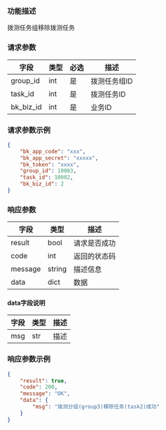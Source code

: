 ### 功能描述

拨测任务组移除拨测任务


### 请求参数

| 字段          | 类型  | 必选 | 描述      |
|-------------|-----|----|---------|
| group_id    | int | 是  | 拨测任务组ID |
| task_id     | int | 是  | 拨测任务ID  |
| bk_biz_id   | int | 是  | 业务ID    |

### 请求参数示例
```json
{
    "bk_app_code": "xxx",
    "bk_app_secret": "xxxxx",
    "bk_token": "xxxx",
    "group_id": 10003,
    "task_id": 10002,
    "bk_biz_id": 2
}
```

### 响应参数
| 字段    | 类型   | 描述         |
| ------- | ------ | ------------ |
| result  | bool   | 请求是否成功 |
| code    | int    | 返回的状态码 |
| message | string | 描述信息     |
| data    | dict   | 数据         |

####  data字段说明
| 字段         | 类型  | 描述 |
|:-----------|-----|----|
| msg        | str | 描述 |

### 响应参数示例
```json
{
    "result": true,
    "code": 200,
    "message": "OK",
    "data": {
        "msg": "拨测分组(group3)移除任务(task2)成功"
    }
}
```
